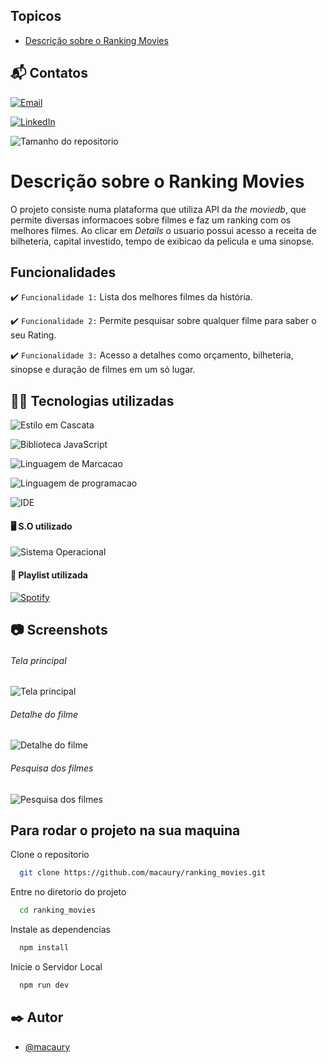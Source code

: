 
## Topicos

- [Descrição sobre o Ranking Movies](#Descrição-sobre-o-Ranking-Movies)


## 📬 Contatos 

[![Email](https://img.shields.io/badge/Gmail-D14836?style=for-the-badge&logo=gmail&logoColor=white)]()

[![LinkedIn](https://img.shields.io/badge/LinkedIn-0077B5?style=for-the-badge&logo=linkedin&logoColor=white)]()

![Tamanho do repositorio](https://img.shields.io/github/repo-size/macaury/ranking_movies)


# Descrição sobre o Ranking Movies


O projeto consiste numa plataforma que utiliza API da *the moviedb*, que permite diversas informacoes sobre filmes e faz um ranking com os melhores filmes. Ao clicar em *Details* o usuario possui acesso a receita de bilheteria, capital investido, tempo de exibicao da pelicula e uma sinopse.

## Funcionalidades

:heavy_check_mark: `Funcionalidade 1:` Lista dos melhores filmes da história.

:heavy_check_mark: `Funcionalidade 2:` Permite pesquisar sobre qualquer filme para saber o seu Rating.

:heavy_check_mark: `Funcionalidade 3:` Acesso a detalhes como orçamento, bilheteria, sinopse e duração de filmes em um só lugar.


## 👨‍💻 Tecnologias utilizadas 
 
![Estilo em Cascata](https://img.shields.io/badge/CSS3-1572B6?style=for-the-badge&logo=css3&logoColor=white)
 
![Biblioteca JavaScript](https://img.shields.io/badge/React-20232A?style=for-the-badge&logo=react&logoColor=61DAFB)

![Linguagem de Marcacao](https://img.shields.io/badge/HTML5-E34F26?style=for-the-badge&logo=html5&logoColor=white)

![Linguagem de programacao](https://img.shields.io/badge/JavaScript-F7DF1E?style=for-the-badge&logo=javascript&logoColor=black)

![IDE](https://img.shields.io/badge/Visual_Studio_Code-0078D4?style=for-the-badge&logo=visual%20studio%20code&logoColor=white)

#### 🖥️ S.O utilizado 

![Sistema Operacional](https://img.shields.io/badge/Windows-0078D6?style=for-the-badge&logo=windows&logoColor=white)

#### 📼 Playlist utilizada 

[![Spotify](https://img.shields.io/badge/Spotify-1ED760?&style=for-the-badge&logo=spotify&logoColor=white)](https://open.spotify.com/playlist/37i9dQZF1E4xLkk6PvMhnr?si=IJIohQMyT9WikBhK2t2-2g&utm_source=whatsapp)

## 📷 Screenshots 

###### *Tela principal*
![Tela principal]( https://user-images.githubusercontent.com/64115668/197311438-a9878d71-4da1-4b57-8b83-2451ff11c253.jpeg)

###### *Detalhe do filme*
![Detalhe do filme](https://user-images.githubusercontent.com/64115668/197311445-860da38a-ecef-4c06-82cd-8863c70516eb.jpeg)

###### *Pesquisa dos filmes*
![Pesquisa dos filmes](https://user-images.githubusercontent.com/64115668/197311447-f82c5f5d-fd5e-4d0b-ba68-c212d895b587.jpeg)

## Para rodar o projeto na sua maquina 

Clone o repositorio

```bash
  git clone https://github.com/macaury/ranking_movies.git
```

Entre no diretorio do projeto

```bash
  cd ranking_movies
```

Instale as dependencias

```bash
  npm install
```

Inicie o Servidor Local

```bash
  npm run dev
```

## ✒️ Autor

- [@macaury](https://www.github.com/macaury)

